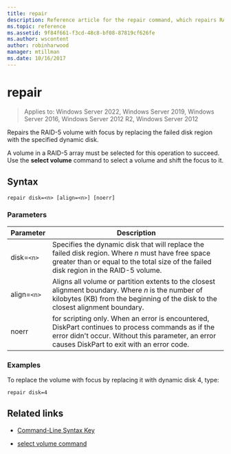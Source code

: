 ```yaml
---
title: repair
description: Reference article for the repair command, which repairs RAID-5 volumes by replacing the failed disk region with a specified dynamic disk.
ms.topic: reference
ms.assetid: 9f84f661-f3cd-48c8-bf08-87819cf626fe
ms.author: wscontent
author: robinharwood
manager: mtillman
ms.date: 10/16/2017
---
```


# repair

>Applies to: Windows Server 2022, Windows Server 2019, Windows Server 2016, Windows Server 2012 R2, Windows Server 2012

Repairs the RAID-5 volume with focus by replacing the failed disk region with the specified dynamic disk.

A volume in a RAID-5 array must be selected for this operation to succeed. Use the **select volume** command to select a volume and shift the focus to it.

## Syntax

```
repair disk=<n> [align=<n>] [noerr]
```

### Parameters

| Parameter | Description |
|--|--|
| disk=`<n>` | Specifies the dynamic disk that will replace the failed disk region. Where *n* must have free space greater than or equal to the total size of the failed disk region in the RAID-5 volume. |
| align=`<n>` | Aligns all volume or partition extents to the closest alignment boundary. Where *n* is the number of kilobytes (KB) from the beginning of the disk to the closest alignment boundary. |
| noerr | for scripting only. When an error is encountered, DiskPart continues to process commands as if the error didn't occur. Without this parameter, an error causes DiskPart to exit with an error code. |

### Examples

To replace the volume with focus by replacing it with dynamic disk 4, type:

```
repair disk=4
```

## Related links

- [Command-Line Syntax Key](command-line-syntax-key.md)

- [select volume command](select-volume.md)

